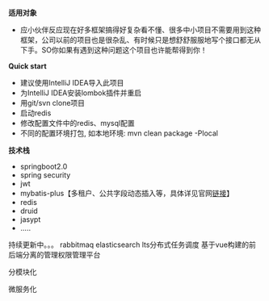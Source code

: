  **适用对象** 
- 应小伙伴反应现在好多框架搞得好复杂看不懂、很多中小项目不需要用到这种框架，公司以前的项目也是很杂乱、有时候只是想舒舒服服地写个接口都无从下手。SO你如果有遇到这种问题这个项目也许能帮得到你！

 **Quick start** 
- 建议使用IntelliJ IDEA导入此项目
- 为IntelliJ IDEA安装lombok插件并重启
- 用git/svn clone项目
- 启动redis
- 修改配置文件中的redis、mysql配置
- 不同的配置环境打包, 如本地环境: mvn clean package -Plocal

 **技术栈** 
- springboot2.0
- spring security
- jwt
- mybatis-plus【多租户、公共字段动态插入等，具体详见官网[链接](http://mp.baomidou.com)】
- redis
- druid
- jasypt
- .....

持续更新中。。。
rabbitmaq
elasticsearch
lts分布式任务调度
基于vue构建的前后端分离的管理权限管理平台

分模块化

微服务化
